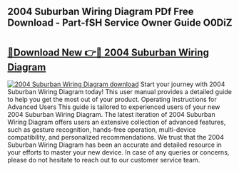 ## 2004 Suburban Wiring Diagram PDf Free Download - Part-fSH Service Owner Guide O0DiZ

# <h2><a href="http://dfis86.blite.top/?on=2004+Suburban+Wiring+Diagram">🔗Download New 👉🔴 2004 Suburban Wiring Diagram</a></h2>

[![2004 Suburban Wiring Diagram download](https://i.imgur.com/lujVjoI.png)](http://dfis86.blite.top/?on=2004+Suburban+Wiring+Diagram)
Start your journey with 2004 Suburban Wiring Diagram today! This user manual provides a detailed guide to help you get the most out of your product. Operating Instructions for Advanced Users This guide is tailored to experienced users of your new 2004 Suburban Wiring Diagram. The latest iteration of 2004 Suburban Wiring Diagram offers users an extensive collection of advanced features, such as gesture recognition, hands-free operation, multi-device compatibility, and personalized recommendations. We trust that the 2004 Suburban Wiring Diagram has been an accurate and detailed resource in your efforts to master your new device. In case of any queries or concerns, please do not hesitate to reach out to our customer service team.
